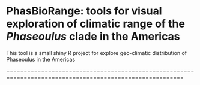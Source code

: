 # PhasBioRange: tools for visual exploration of climatic range of the *Phaseoulus* clade in the Americas

This tool is a small shiny R project for explore geo-climatic distribution of Phaseoulus in the Americas

=========================================================================================================

